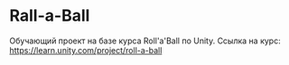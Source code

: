 # Rall-a-Ball
Обучающий проект на базе курса Roll'a'Ball по Unity. 
Ссылка на курс: https://learn.unity.com/project/roll-a-ball
